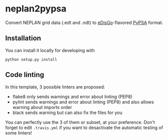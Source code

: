 # neplan2pypsa

Convert NEPLAN grid data (.edt and .ndt) to [eDisGo](https://edisgo.readthedocs.io/en/dev/)-flavored 
[PyPSA](http://www.pypsa.org/doc/index.html) format.

## Installation

You can install it locally for developing with

    python setup.py install
    

## Code linting

In this template, 3 possible linters are proposed:
- flake8 only sends warnings and error about linting (PEP8)
- pylint sends warnings and error about linting (PEP8) and also allows warning about imports order
- black sends warning but can also fix the files for you

You can perfectly use the 3 of them or subset, at your preference. Don't forget to edit `.travis.yml` if you want to desactivate the automatic testing of some linters!
